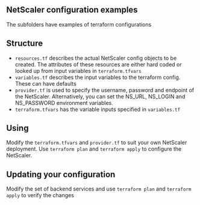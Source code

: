 ## NetScaler configuration examples
The subfolders have examples of terraform configurations

## Structure
* `resources.tf` describes the actual NetScaler config objects to be created. The attributes of these resources are either hard coded or looked up from input variables in `terraform.tfvars`
* `variables.tf` describes the input variables to the terraform config. These can have defaults
* `provider.tf` is used to specify the username, password and endpoint of the NetScaler. Alternatively, you can set the NS_URL, NS_LOGIN and NS_PASSWORD environment variables.
* `terraform.tfvars` has the variable inputs specified in `variables.tf`

## Using
Modify the `terraform.tfvars` and `provider.tf` to suit your own NetScaler deployment. Use `terraform plan` and `terraform apply` to configure the NetScaler.

## Updating your configuration
Modify the set of backend services and use `terraform plan` and `terraform apply` to verify the changes


